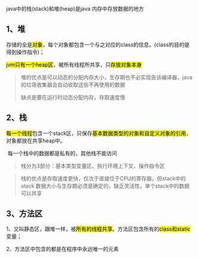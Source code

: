 java中的栈(stack)和堆(heap)是java 内存中存放数据的地方

## 1、堆

存储的全是<mark>对象</mark>，每个对象都包含一个与之对应的class的信息。(class的目的是得到操作指令)；

<mark>jvm只有一个heap区</mark>，被所有线程所共享，只<mark>存放对象本身</mark>

> 堆的优点是可以动态的分配内存大小，生存期也不必实现告诉编译器，java的垃圾收集器会自动收取这些不再使用的数据
>
> 缺点是要在运行时动态分配内存，存取速度慢

## 2、栈

​	<mark>每一个线程</mark>包含一个stack区，只保存<mark>基本数据类型的对象和自定义对象的引用</mark>，对象都放在共享heap中。

​	每一个栈中的数据都是私有的，其他栈不能访问

> 栈分为3部分：基本类型变量区、执行环境上下文、操作指令区

> 栈的优点是存取速度更快，仅次于直接位于CPU的寄存器，但stack中的stack 数据大小与生存期必须是确定的，缺乏灵活性，单个stack中的数据可以共享



## 3、方法区

1、又叫静态区，跟堆一样，被<mark>所有的线程共享</mark>。方法区包含所有的<mark>class和static</mark>变量；

2、方法区中包含的都是在程序中永远唯一的元素
